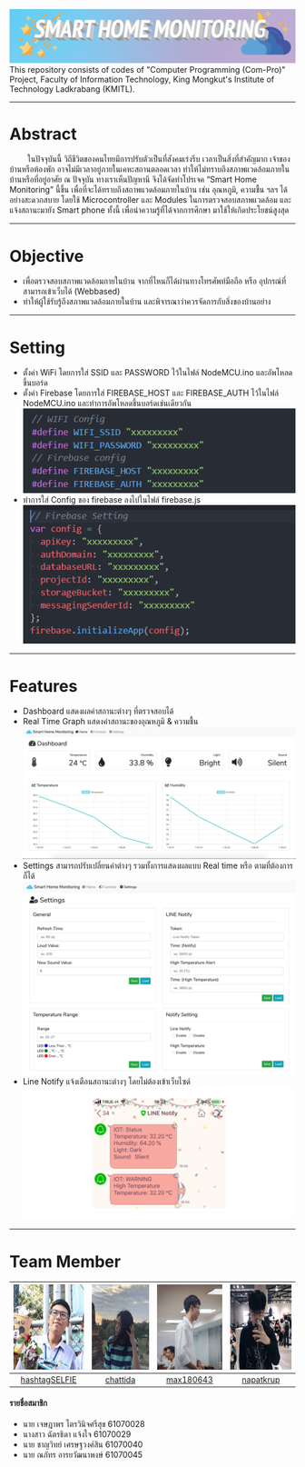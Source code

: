 ![](README/banner.png)
This repository consists of codes of "Computer Programming (Com-Pro)" Project, Faculty of Information Technology, King Mongkut's Institute of Technology Ladkrabang (KMITL).
_____
# Abstract
&nbsp;&nbsp;&nbsp;&nbsp;&nbsp;&nbsp;&nbsp; ในปัจจุบันนี้ วิถีชีวิตของคนไทยมีการปรับตัวเป็นที่สังคมเร่งรีบ เวลาเป็นสิ่งที่สำคัญมาก เจ้าของบ้านหรือห้องพัก อาจไม่มีเวลาอยู่ภายในเคหะสถานตลอดเวลา ทำให้ไม่ทราบถึงสภาพแวดล้อมภายในบ้านหรือที่อยู่อาศัย ณ ปัจจุบัน ทางเราเห็นปัญหานี จึงได้จัดทำโปรเจค “Smart Home Monitoring” นี้ขึ้น เพื่อที่จะได้ทราบถึงสถาพแวดล้อมภายในบ้าน เช่น อุณหภูมิ, ความชื้น ฯลฯ ได้อย่างสะดวกสบาย โดยใช้ Microcontroller และ Modules ในการตรวจสอบสภาพแวดล้อม และแจ้งสถานะมายัง Smart phone ทั้งนี้ เพื่อนำความรู้ที่ได้จากการศึกษา มาใช้ให้เกิดประโยชน์สูงสุด
______
# Objective
* เพื่อตรวจสอบสภาพแวดล้อมภายในบ้าน จากที่ไหนก็ได้ผ่านทางโทรศัพท์มือถือ หรือ อุปกรณ์ที่สามารถเข้าเว็บได้ (Webbased)
* ทำให้ผู้ใช้รับรู้ถึงสภาพแวดล้อมภายในบ้าน และพิจารณาว่าควรจัดการกับสิ่งของบ้านอย่าง
______

# Setting
* ตั้งค่า WiFi โดยการใส่ SSID และ PASSWORD ไว้ในไฟล์ NodeMCU.ino และอัพโหลดขึ้นบอร์ด
* ตั้งค่า Firebase โดยการใส่ FIREBASE_HOST และ FIREBASE_AUTH ไว้ในไฟล์  NodeMCU.ino และทำการอัพโหลดขึ้นบอร์ดเช่นเดียวกัน<br>
![](README/wifi.PNG)
* ทำการใส่ Config ของ firebase ลงไปในไฟล์ firebase.js
![](README/firebase.PNG)
______
# Features
* Dashboard แสดงผลค่าสถานะต่างๆ ที่ตรวจสอบได้
* Real Time Graph แสดงค่าสถานะของอุณหภูมิ & ความชื้น
![](README/web1.png)
* Settings สามารถปรับเปลี่ยนค่าต่างๆ รวมทั้งการแสดงผลแบบ Real time หรือ ตามที่ต้องการก็ได้
![](README/web2.jpg)
* Line Notify แจ้งเตือนสถานะต่างๆ โดยไม่ต้องเข้าเว็บไซด์
![](README/web3.PNG)

______
# Team Member
|<img src="README/hashtagSELFIE.jpeg" width="150px" height="150px">|<img src="README/chattida.jpg" width="150px" height="150px">|<img src="README/max180643.jpg" width="150px" height="150px">|<img src="README/NAPATKRUP.jpeg" width="150px" height="150px">|
|:-----:|:-----:|:-----:|:-----:|
|[hashtagSELFIE](https://github.com/hashtagSELFIE)|[chattida](https://github.com/chattida)|[max180643](https://github.com/max180643)|[napatkrup](https://github.com/NAPATKRUP)|
#### รายชื่อสมาชิก
- นาย เจษฎาพร ไตรวินิจศรีสุข 61070028
- นางสาว ฉัตรธิดา แจ้งใจ 61070029
- นาย ชาญวิทย์ เศรษฐวงศ์สิน 61070040
- นาย ณภัทร อารยวัฒนาพงษ์ 61070045

